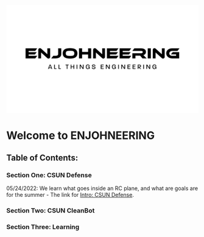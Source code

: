 ![logo](./imgs/enjohneering.png)
# Welcome to ENJOHNEERING

## Table of Contents:
### Section One:  CSUN Defense
05/24/2022: We learn what goes inside an RC plane, and what are goals are for the summer
    - The link for [Intro: CSUN Defense](https://github.com/wreeten/enjohneering/blob/main/CSUNDefense/summer22/052422.md).
### Section Two: CSUN CleanBot

### Section Three: Learning
